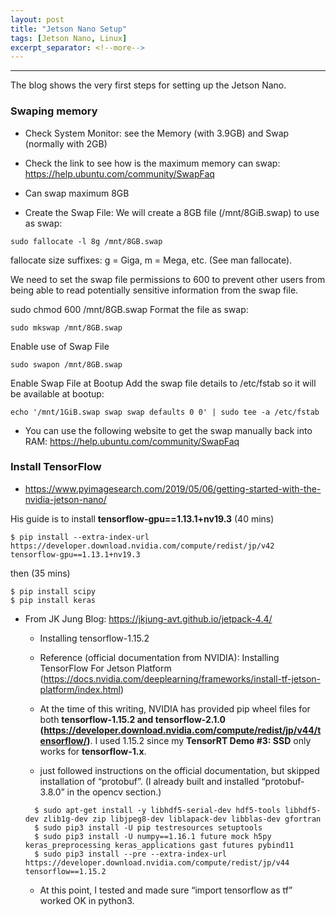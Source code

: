 ```yaml
---
layout: post
title: "Jetson Nano Setup"
tags: [Jetson Nano, Linux]
excerpt_separator: <!--more-->
---
```


---
The blog shows the very first steps for setting up the Jetson Nano.
<!--more-->

### Swaping memory

- Check System Monitor: see the Memory (with 3.9GB) and Swap (normally with 2GB)
- Check the link to see how is the maximum memory can swap: https://help.ubuntu.com/community/SwapFaq
- Can swap maximum 8GB

- Create the Swap File:
We will create a 8GB file (/mnt/8GiB.swap) to use as swap:
```
sudo fallocate -l 8g /mnt/8GB.swap
```
fallocate size suffixes: g = Giga, m = Mega, etc. (See man fallocate).

We need to set the swap file permissions to 600 to prevent other users from being able to read potentially sensitive information from the swap file.

sudo chmod 600 /mnt/8GB.swap
Format the file as swap:
```
sudo mkswap /mnt/8GB.swap
```
Enable use of Swap File
```
sudo swapon /mnt/8GB.swap
```
Enable Swap File at Bootup
Add the swap file details to /etc/fstab so it will be available at bootup:
```
echo '/mnt/1GiB.swap swap swap defaults 0 0' | sudo tee -a /etc/fstab
```

- You can use the following website to get the swap manually back into RAM: https://help.ubuntu.com/community/SwapFaq

### Install TensorFlow
- https://www.pyimagesearch.com/2019/05/06/getting-started-with-the-nvidia-jetson-nano/
 
His guide is to install **tensorflow-gpu==1.13.1+nv19.3** (40 mins)
```
$ pip install --extra-index-url https://developer.download.nvidia.com/compute/redist/jp/v42 tensorflow-gpu==1.13.1+nv19.3
```
then (35 mins)
```
$ pip install scipy
$ pip install keras
```
- From JK Jung Blog: https://jkjung-avt.github.io/jetpack-4.4/

  - Installing tensorflow-1.15.2
  - Reference (official documentation from NVIDIA): Installing TensorFlow For Jetson Platform 
  (https://docs.nvidia.com/deeplearning/frameworks/install-tf-jetson-platform/index.html)

  - At the time of this writing, NVIDIA has provided pip wheel files for both **tensorflow-1.15.2 and tensorflow-2.1.0 (https://developer.download.nvidia.com/compute/redist/jp/v44/tensorflow/)**. 
  I used 1.15.2 since my **TensorRT Demo #3: SSD** only works for **tensorflow-1.x**.
  - just followed instructions on the official documentation, but skipped installation of “protobuf”. 
  (I already built and installed “protobuf-3.8.0” in the opencv section.)
  ```
    $ sudo apt-get install -y libhdf5-serial-dev hdf5-tools libhdf5-dev zlib1g-dev zip libjpeg8-dev liblapack-dev libblas-dev gfortran
    $ sudo pip3 install -U pip testresources setuptools
    $ sudo pip3 install -U numpy==1.16.1 future mock h5py keras_preprocessing keras_applications gast futures pybind11
    $ sudo pip3 install --pre --extra-index-url https://developer.download.nvidia.com/compute/redist/jp/v44 tensorflow==1.15.2
  ```
  - At this point, I tested and made sure “import tensorflow as tf” worked OK in python3.
